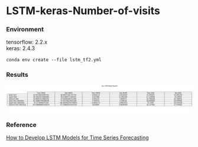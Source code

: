 # LSTM-keras-Number-of-visits

<h3>Environment</h3>
tensorflow: 2.2.x</br>
keras: 2.4.3</br>

```
conda env create --file lstm_tf2.yml
```

<h3>Results</h3>

<img src="https://github.com/IlikeBB/LSTM-keras-Number-of-visits/blob/main/Results/Performance%20Table.jpg">
<br>
<h3>Reference</h3>
<a href='https://machinelearningmastery.com/how-to-develop-lstm-models-for-time-series-forecasting/'>How to Develop LSTM Models for Time Series Forecasting</a>


